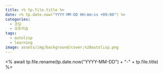 ```yaml
---
title: <% tp.file.title %>
date: <% tp.date.now("YYYY-MM-DD HH:mm:ss +09:00") %>
categories:
  - 코딩
  - 오토리습
tags:
  - autolisp
  - learning
image: assets/img/background/cover;%20autolisp.png
---
```

<% await tp.file.rename(tp.date.now("YYYY-MM-DD") + "-" + tp.file.title) %>
